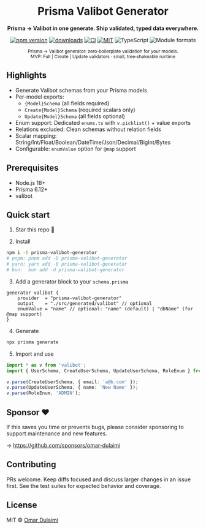 <div align="center">
	<h1>Prisma Valibot Generator</h1>
	<p><strong>Prisma → Valibot in one generate. Ship validated, typed data everywhere.</strong></p>
	<p>
		<a href="https://www.npmjs.com/package/prisma-valibot-generator"><img alt="npm version" src="https://img.shields.io/npm/v/prisma-valibot-generator.svg?color=16C464&label=npm"></a>
		<a href="https://www.npmjs.com/package/prisma-valibot-generator"><img alt="downloads" src="https://img.shields.io/npm/dw/prisma-valibot-generator.svg?color=8B5CF6&label=downloads"></a>
		<a href="https://github.com/omar-dulaimi/prisma-valibot-generator/actions"><img alt="CI" src="https://img.shields.io/github/actions/workflow/status/omar-dulaimi/prisma-valibot-generator/ci.yml?branch=master&label=CI"></a>
		<a href="https://github.com/omar-dulaimi/prisma-valibot-generator/blob/master/LICENSE"><img alt="MIT" src="https://img.shields.io/badge/license-MIT-0a0a0a.svg"></a>
		<img alt="TypeScript" src="https://img.shields.io/badge/types-TypeScript-blue.svg">
		<img alt="Module formats" src="https://img.shields.io/badge/modules-ESM%20%2B%20CJS-444.svg">
		<!-- Docs website temporarily disabled
		<a href="https://omar-dulaimi.github.io/prisma-valibot-generator/"><img alt="Docs" src="https://img.shields.io/badge/docs-website-0ea5e9.svg"></a>
		-->
	</p>
	<sub>
		Prisma → Valibot generator: zero‑boilerplate validation for your models.<br/>
		MVP: Full | Create | Update validators · small, tree‑shakeable runtime
	</sub>
</div>

<!-- Docs website temporarily disabled: https://omar-dulaimi.github.io/prisma-valibot-generator/ -->

## Highlights

- Generate Valibot schemas from your Prisma models
- Per-model exports:
  - `{Model}Schema` (all fields required)
  - `Create{Model}Schema` (required scalars only)
  - `Update{Model}Schema` (all fields optional)
- Enum support: Dedicated `enums.ts` with `v.picklist()` + value exports
- Relations excluded: Clean schemas without relation fields
- Scalar mapping: String/Int/Float/Boolean/DateTime/Json/Decimal/BigInt/Bytes
- Configurable: `enumValue` option for `@map` support

## Prerequisites

- Node.js 18+
- Prisma 6.12+
- valibot

## Quick start

1) Star this repo 🌟

2) Install

```bash
npm i -D prisma-valibot-generator
# pnpm: pnpm add -D prisma-valibot-generator
# yarn: yarn add -D prisma-valibot-generator
# bun:  bun add -d prisma-valibot-generator
```

3) Add a generator block to your `schema.prisma`

```prisma
generator valibot {
	provider  = "prisma-valibot-generator"
	output    = "./src/generated/valibot" // optional
	enumValue = "name" // optional: "name" (default) | "dbName" (for @map support)
}
```

4) Generate

```bash
npx prisma generate
```

5) Import and use

```ts
import * as v from 'valibot';
import { UserSchema, CreateUserSchema, UpdateUserSchema, RoleEnum } from './src/generated/valibot';

v.parse(CreateUserSchema, { email: 'a@b.com' });
v.parse(UpdateUserSchema, { name: 'New Name' });
v.parse(RoleEnum, 'ADMIN');
```

<!-- ## Docs & recipes -->

<!-- Docs website temporarily disabled:
- Quick Start, concepts, and MVP notes: https://omar-dulaimi.github.io/prisma-valibot-generator/
-->

## Sponsor ❤️

If this saves you time or prevents bugs, please consider sponsoring to support maintenance and new features.

→ https://github.com/sponsors/omar-dulaimi

## Contributing

PRs welcome. Keep diffs focused and discuss larger changes in an issue first. See the test suites for expected behavior and coverage.

## License

MIT © [Omar Dulaimi](https://github.com/omar-dulaimi)

